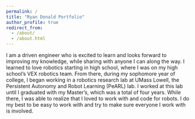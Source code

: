 ```yaml
---
permalink: /
title: "Ryan Donald Portfolio"
author_profile: true
redirect_from: 
  - /about/
  - /about.html
---
```


I am a driven engineer who is excited to learn and looks forward to improving my knowledge, while sharing with anyone I can along the way. I learned to love robotics starting in high school, where I was on my high school’s VEX robotics team. From there, during my sophomore year of college, I began working in a robotics research lab at UMass Lowell, the Persistent Autonomy and Robot Learning (PeARL) lab. I worked at this lab until I graduated with my Master’s, which was a total of four years.  While there, I was able to realize that I loved to work with and code for robots. I do my best to be easy to work with and try to make sure everyone I work with is involved.

